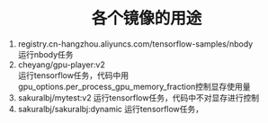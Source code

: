 # <center> 各个镜像的用途<center>  
1. registry.cn-hangzhou.aliyuncs.com/tensorflow-samples/nbody  
   运行nbody任务
2. cheyang/gpu-player:v2  
    运行tensorflow任务，代码中用gpu_options.per_process_gpu_memory_fraction控制显存使用量
3. sakuralbj/mytest:v2
    运行tensorflow任务，代码中不对显存进行控制
4. sakuralbj/sakuralbj:dynamic
    运行tensorflow任务，

